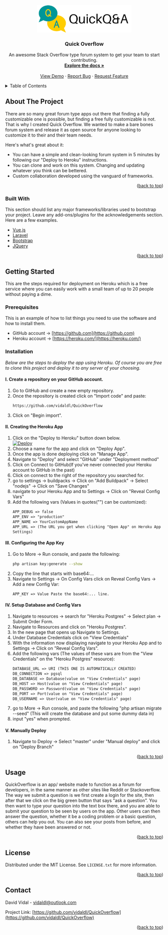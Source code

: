 
<div id="top"></div>



<!-- PROJECT LOGO -->
<br />
<div align="center">
  <a href="https://github.com/othneildrew/Best-README-Template">
    <img src="https://github.com/vidaldl/QuickOverflow/blob/master/public/img/logo.png?raw=true" alt="Logo" width="300">
  </a>

  <h3 align="center">Quick Overflow</h3>

  <p align="center">
    An awesome Stack Overflow type forum system to get your team to start contributing.
    <br />
    <a href="https://github.com/vidaldl/QuickOverflow"><strong>Explore the docs »</strong></a>
    <br />
    <br />
    <a href="http://quickoverflow.herokuapp.com/">View Demo</a>
    ·
    <a href="https://github.com/vidaldl/QuickOverflow/issues">Report Bug</a>
    ·
    <a href="https://github.com/vidaldl/QuickOverflow/issues">Request Feature</a>
  </p>
</div>



<!-- TABLE OF CONTENTS -->
<details>
  <summary>Table of Contents</summary>
  <ol>
    <li>
      <a href="#about-the-project">About The Project</a>
      <ul>
        <li><a href="#built-with">Built With</a></li>
      </ul>
    </li>
    <li>
      <a href="#getting-started">Getting Started</a>
      <ul>
        <li><a href="#prerequisites">Prerequisites</a></li>
        <li><a href="#installation">Installation</a></li>
      </ul>
    </li>
    <li><a href="#usage">Usage</a></li>
    <li><a href="#roadmap">Roadmap</a></li>
    <li><a href="#contributing">Contributing</a></li>
    <li><a href="#license">License</a></li>
    <li><a href="#contact">Contact</a></li>
    <li><a href="#acknowledgments">Acknowledgments</a></li>
  </ol>
</details>



<!-- ABOUT THE PROJECT -->
## About The Project

There are so many great forum type apps out there that finding a fully customizable one is possible, but finding a free fully customizable is not. That is why I created Quick Overflow. We wanted to make a bare bones forum system and release it as open source for anyone looking to customize it to their and their team needs. 

Here's what's great about it:
* You can have a simple and clean-looking forum system in 5 minutes by following our "Deploy to Heroku" instructions.
* You can clone and work on this system. Changing and updating whatever you think can be bettered.
* Custom collaboration developed using the vanguard of frameworks.


<p align="right">(<a href="#top">back to top</a>)</p>



### Built With

This section should list any major frameworks/libraries used to bootstrap your project. Leave any add-ons/plugins for the acknowledgements section. Here are a few examples.

* [Vue.js](https://vuejs.org/)
* [Laravel](https://laravel.com)
* [Bootstrap](https://getbootstrap.com)
* [JQuery](https://jquery.com)

<p align="right">(<a href="#top">back to top</a>)</p>



<!-- GETTING STARTED -->
## Getting Started

This are the steps required for deployment on Heroku which is a free service where you can easily work with a small team of up to 20 people without paying a dime.

### Prerequisites

This is an example of how to list things you need to use the software and how to install them.
* GitHub account -> [https://github.com](https://github.com)
* Heroku account -> [https://heroku.com/](https://heroku.com/)

### Installation

_Below are the steps to deploy the app using Heroku. Of course you are free to clone this project and deploy it to any server of your choosing._


#### I. Create a repository on your GitHub account.
1. Go to GitHub and create a new empty repository.
2. Once the repository is created click on "Import code" and paste: 
   ```sh
   https://github.com/vidaldl/QuickOverflow
   ```
3. Click on "Begin import".
   
   

#### II. Creating the Heroku App
1. Click on the "Deploy to Heroku" button down below. <br /><a target="_blank" href="https://heroku.com/deploy?template=https://github.com/vidaldl/QuickOverflow"><img src="https://www.herokucdn.com/deploy/button.svg" style="margin-right: 30px;" alt="Deploy"></a>
2. Choose a name for the app and click on "Deploy App".
3. Once the app is done deploying click on "Manage App".
4. Navigate to "Deploy" and select "GitHub" under "Deployment method"
5. Click on Connect to GitHub(If you've never connected your Heroku account to GitHub in the past)
7. Click on connect to the right of the repository you searched for.
8. go to settings -> buildpacks -> Click on "Add Buildpack" -> Select "nodejs" -> Click on "Save Changes"
9. navigate to your Heroku App and to Settings -> Click on "Reveal Config Vars"
10. Add the following vars (Values in quotes("") can be customized):
    ```
    APP_DEBUG => false
    APP_ENV => "production"
    APP_NAME => YourCustomAppName
    APP_URL => (The URL you get when clicking "Open App" on Heroku App Settings)
    ```
  
  
#### III. Configuring the App Key
1. Go to More -> Run console, and paste the following:
    ```sh
    php artisan key:generate --show
    ```
2. Copy the line that starts with base64:... 
3. Navigate to Settings -> On Config Vars click on Reveal Config Vars -> Add a new Config Var:
   ```
   APP_KEY => Value Paste the base64:... line.
   ```


#### IV. Setup Database and Config Vars
1. Navigate to resources -> search for "Heroku Postgres" -> Select plan -> Submit Order Form.
2. Navigate to Resources and click on "Heroku Postgres".
3. In the new page that opens up Navigate to Settings.
4. Under Database Credentials click on "View Credentials"
5. With the information now displaying navigate to your Heroku App and to Settings -> Click on "Reveal Config Vars".
6. Add the following vars (The values of these vars are from the "View Credentials" on the "Heroku Postgres" resource):
    ```
    DATABASE_URL => URI (THIS ONE IS AUTOMATICALLY CREATED)
    DB_CONNECTION => pgsql
    DB_DATABASE => Database(value on "View Credentials" page)
    DB_HOST => Host(value on "View Credentials" page)
    DB_PASSWORD => Password(value on "View Credentials" page)
    DB_PORT => Port(value on "View Credentials" page)
    DB_USERNAME => User(value on "View Credentials" page)
    ```
7. go to More -> Run console, and paste the following "php artisan migrate --seed" (This will create the database and put some dummy data in)
8. input "yes" when prompted.


#### V. Manually Deploy
1. Navigate to Deploy -> Select "master" under "Manual deploy" and click on "Deploy Branch"



<p align="right">(<a href="#top">back to top</a>)</p>



<!-- USAGE EXAMPLES -->
## Usage

QuickOverflow is an app/ website made to function as a forum for developers, in the same manner as other sites like Reddit or Stackoverflow. 
The way we submit a question is we first create a login for the site, then after that we click on the big green button that says "ask a question". You then want to type your question into the text box there, and you are able to submit your question to be seen by users on the app. Other users can then answer the question, whether it be a coding problem or a basic question, others can help you out. You can also see your posts from before, and whether they have been answered or not.


<p align="right">(<a href="#top">back to top</a>)</p>



<!-- LICENSE -->
## License

Distributed under the MIT License. See `LICENSE.txt` for more information.

<p align="right">(<a href="#top">back to top</a>)</p>



<!-- CONTACT -->
## Contact

David Vidal - vidaldl@outlook.com

Project Link: [https://github.com/vidaldl/QuickOverflow](https://github.com/vidaldl/QuickOverflow)

<p align="right">(<a href="#top">back to top</a>)</p>


